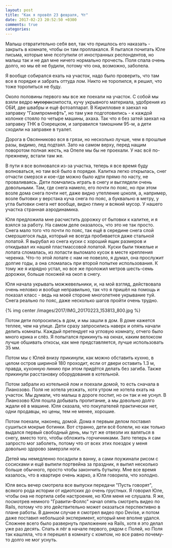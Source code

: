 ```yaml
---
layout: post
title: "Как я провёл 23 февраля, Чт"
date: 2017-02-23 20:52:50 +0300
comments: true
categories: 
---
```

Малыш отвратительно себя вел, так что пришлось его наказать - закрыть в комнате, чтобы он там проплакался. Я пытался почитать Юле письма, которые мне псотупили от иностранных респондентов, но малыш так и не дал мне ничего нормально прочесть. Поля спала очень долго, но мы её не будили, потому что она, возможно, заболела. 

Я вообще собирался ехать на участок, надо было проверить, что там все в порядке и забрать оттуда лом. Никто не торопился, я решил, что тоже торопиться не буду.

Около половины первого мы все же поехали на участок. С собой мы взяли ведро ~~мусора~~компоста, кучу укрывного материала, удобрения из ОБИ, две швабры и ещё фотоаппарат. В Кирилловке я заехал на заправку "Газмпромнефть", но там уже подготовились - к каждой колонке стояло по четыре машины, ахаха. Так что я без затей заехал на заправку ТНК в Озерецком, и заправился тамошним 95-м, а дети сходили на заправке в туалет.

Дорога в Овсянниково вся в грязи, но несколько лучше, чем в прошлые разы, видимо, лед подтаял. Зато на самом верху, перед нащим поворотом полная жесть, на Опеле мы бы не проехали. У нас всё по-прежнему, встали там же. 

В пути я все волновался из-за участка, теперь я все время буду волноваться, но там всё было в порядке. Калитка легко открылась, снег отчасти смерзся и кое-где можно было идти прямо по насту, не проваливаясь. Дети помчались играть в снегу и выглядели очень довольными. Там, где снега намело, его почти по пояс, но при этом возле дома снега почти нет, даже видно утепление цоколя, а, например, возле бытовки у верстака куча снега по пояс, а буквально в метру, у угла бытовки снега нет вообще, видно глину и всякий мусор. У нашего участка странная аэродинамика.

Юля предложила мне расчистить дорожку от бытовки к калитке, и я взялся за работу. На самом деле оказалось, что это не так просто. Снега мало того что почти по пояс, так ещё в середине снега слой смерзшегося льда, который не всегда пробивается даже стальной лопатой. Я вырубал из снега куски с хороший ящик размеров и откидывал их нашей пластмассовой лопатой. Куски были тяжелые и лопата сломалась, из лопасти выломало кусок в месте крепления черенка. Что-то этой лопате с нам не повезло, я думал, она прослужит долгие годы, а она сломалась при второй попытке использования. К тому же я изрядно устал, но все же проложил метров шесть-семь дорожки, больше похожей на окоп в снегу.

Юля начала укрывать можжевельники, и, на мой взгляд, действовала очень неловко и вообще неправильно, так что я пришёл на помощь и показал класс - ведь на моей стороне многолетнее укрывание туй. Снега реально по пояс, даже несколько шагов пройти очень трудно.

{% img center /images/2017/IMG_20170223_153813_800.jpg %}

Потом дети попросились в дом, и мы зашли в дом. В доме кажется теплее, чем на улице. Дети сразу запросились наверх и опять начали делить комнаты. Каждый претендует на угловую комнату, отчего было много крика и слёз. Я попытался прикинуть на окнах, каким велоксом лучше обшивать откосы, как мне представляется, лучше использовать 35 мм. 

Потом мы с Юлей внизу прикинули, как можно обставить кухню, в целом остров шириной 180 проходит, если от двери оставить 1.3 м, правда, кухонную линию при этом придётся делать без загиба. Также прикинули расстановку оборудования в котельной.

Потом забрали из котельной лом и поехали домой, то есть сначала в Лианозово. Поля не хотела уезжать, хотя утром не хотела ехать на участок. Мы думали, что малыш в дороге поспит, но он так и не уснул. В Лианозово Юля пошла добывать пропитание, а мы довольно долго ждали её в машине. Юля сказала, что покупателей практически нет, одни продавцы, но цены, тем не менее, хорошие.

Потом поехали, наконец, домой. Дома я первым делом поставил сушиться мокрые ботинки. Вот странно, дети всё болели, но как только выдался первый свободный день, мы тут же отвезли их валяться в снегу, вместо того, чтобы обложить горчичниками. Зато теперь я сам запросто мог заболеть, потому что от всех этих поездок у меня довольно здорово замерзли ноги.

Детей мы немедленно посадили в ванну, а сами поужинали рисом с сосисками и ещё выпили портвейна за праздник, я выпил несколько больше обычного, просто чтобы закончить бутылку. Мне все время казалось, что в квартире очень жарко, а Юля говорила, что холодно.

Юля весь вечер смотрела все выпуски передачи "Пусть говорят", всякого рода истории от идиотских до очень грустных. Я говорил Юле, чтобы она не портила себе настроение, но Юля меня не слушала. Я же, посмотрев немного "Гравити-Фоллс" начал опять смотреть видео по Rails, потому что это действительно может оказаться перспективно в плане работы. В данном случае я смотрел видео про Devise, и потом даже поставил небольшой эксперимент, который мне вполне удался. Сложнее всего было развернуть приложение на Rails, хотя я это делал уже раз десять. Спать я лёг в начале первого, рядом с Полей, но Поля так кашляла, что я перешел в комнату с компом, но все равно почему-то долго не мог уснуть.